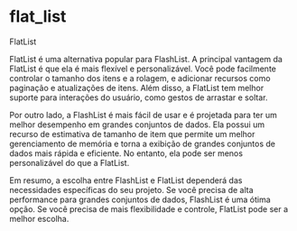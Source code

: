 # flat_list
FlatList

FlatList é uma alternativa popular para FlashList. A principal vantagem da FlatList é que ela é mais flexível e personalizável. Você pode facilmente controlar o tamanho dos itens e a rolagem, e adicionar recursos como paginação e atualizações de itens. Além disso, a FlatList tem melhor suporte para interações do usuário, como gestos de arrastar e soltar.

Por outro lado, a FlashList é mais fácil de usar e é projetada para ter um melhor desempenho em grandes conjuntos de dados. Ela possui um recurso de estimativa de tamanho de item que permite um melhor gerenciamento de memória e torna a exibição de grandes conjuntos de dados mais rápida e eficiente. No entanto, ela pode ser menos personalizável do que a FlatList.

Em resumo, a escolha entre FlashList e FlatList dependerá das necessidades específicas do seu projeto. Se você precisa de alta performance para grandes conjuntos de dados, FlashList é uma ótima opção. Se você precisa de mais flexibilidade e controle, FlatList pode ser a melhor escolha.
